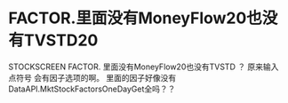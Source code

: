 # FACTOR.里面没有MoneyFlow20也没有TVSTD20

STOCKSCREEN    FACTOR. 里面没有MoneyFlow20也没有TVSTD ？
原来输入 点符号 会有因子选项的啊。
里面的因子好像没有DataAPI.MktStockFactorsOneDayGet全吗？？